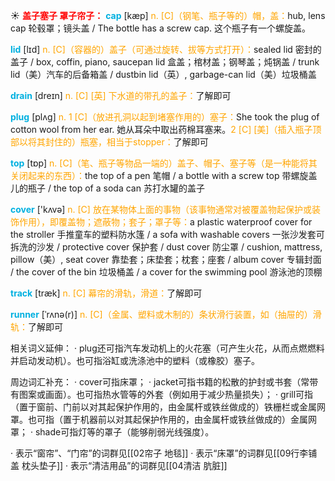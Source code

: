 ☀ <font color="red">**盖子塞子 罩子帘子：**</font>
<font color="sky blue">**cap**</font> [kæp] 
<font color="orange">n. [C]（钢笔、瓶子等的）帽，盖：</font>hub, lens cap 轮毂罩；镜头盖 / The bottle has a screw cap. 这个瓶子有一个螺旋盖。

<font color="sky blue">**lid**</font> [lɪd] 
<font color="orange">n. [C]（容器的）盖子（可通过旋转、拔等方式打开）：</font>sealed lid 密封的盖子 / box, coffin, piano, saucepan lid 盒盖；棺材盖；钢琴盖；炖锅盖 / trunk lid（美）汽车的后备箱盖 / dustbin lid（英）, garbage-can lid（美）垃圾桶盖
         
<font color="sky blue">**drain**</font> [dreɪn]
<font color="orange">n. [C] [英] 下水道的带孔的盖子：</font>了解即可

<font color="sky blue">**plug**</font> [plʌɡ] 
<font color="orange">n. 1 [C]（放进孔洞以起到堵塞作用的）塞子：</font>She took the plug of cotton wool from her ear. 她从耳朵中取出药棉耳塞来。<font color="orange">2 [C] [美]（插入瓶子顶部以将其封住的）瓶塞，相当于stopper：</font>了解即可

<font color="sky blue">**top**</font> [tɒp] 
<font color="orange">n. [C]（笔、瓶子等物品一端的）盖子、帽子、塞子等（是一种能将其关闭起来的东西）：</font>the top of a pen 笔帽 / a bottle with a screw top 带螺旋盖儿的瓶子 / the top of a soda can 苏打水罐的盖子

<font color="sky blue">**cover**</font> ['kʌvə] 
<font color="orange">n. [C] 放在某物体上面的事物（该事物通常对被覆盖物起保护或装饰作用），即覆盖物；遮蔽物；套子；罩子等：</font>a plastic waterproof cover for the stroller 手推童车的塑料防水篷 / a sofa with washable covers 一张沙发套可拆洗的沙发 / protective cover 保护套 / dust cover 防尘罩 / cushion, mattress, pillow（美）, seat cover 靠垫套；床垫套；枕套；座套 / album cover 专辑封面 / the cover of the bin 垃圾桶盖 / a cover for the swimming pool 游泳池的顶棚

<font color="sky blue">**track**</font> [træk] 
<font color="orange">n. [C] 幕帘的滑轨，滑道：</font>了解即可
           
<font color="sky blue">**runner**</font> [ˈrʌnə(r)]
<font color="orange">n. [C]（金属、塑料或木制的）条状滑行装置，如（抽屉的）滑轨：</font>了解即可

相关词义延伸：
· plug还可指汽车发动机上的火花塞（可产生火花，从而点燃燃料并启动发动机）。也可指浴缸或洗涤池中的塑料（或橡胶）塞子。

周边词汇补充：
· cover可指床罩；
· jacket可指书籍的松散的护封或书套（常带有图案或画面）。也可指热水管等的外套（例如用于减少热量损失）；
· grill可指（置于窗前、门前以对其起保护作用的，由金属杆或铁丝做成的）铁栅栏或金属网罩。也可指（置于机器前以对其起保护作用的，由金属杆或铁丝做成的）金属网罩；
· shade可指灯等的罩子（能够削弱光线强度）。

· 表示“窗帘”、“门帘”的词群见[[02帘子 地毯]]
· 表示“床罩”的词群见[[09行李铺盖 枕头垫子]]
· 表示“清洁用品”的词群见[[04清洁 肮脏]]
